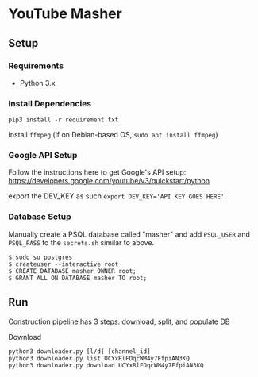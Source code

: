 # YouTube Masher

## Setup

### Requirements
* Python 3.x

### Install Dependencies
```
pip3 install -r requirement.txt
```

Install `ffmpeg` (if on Debian-based OS, `sudo apt install ffmpeg`)

### Google API Setup
Follow the instructions here to get Google's API setup: https://developers.google.com/youtube/v3/quickstart/python

export the DEV_KEY as such `export DEV_KEY='API KEY GOES HERE'`.

### Database Setup

Manually create a PSQL database called "masher" and add `PSQL_USER` and `PSQL_PASS` to the
`secrets.sh` similar to above.

```
$ sudo su postgres
$ createuser --interactive root 
$ CREATE DATABASE masher OWNER root;
$ GRANT ALL ON DATABASE masher TO root; 
```

## Run

Construction pipeline has 3 steps: download, split, and populate DB

Download 
```
python3 downloader.py [l/d] [channel_id]
python3 downloader.py list UCYxRlFDqcWM4y7FfpiAN3KQ
python3 downloader.py download UCYxRlFDqcWM4y7FfpiAN3KQ
```
